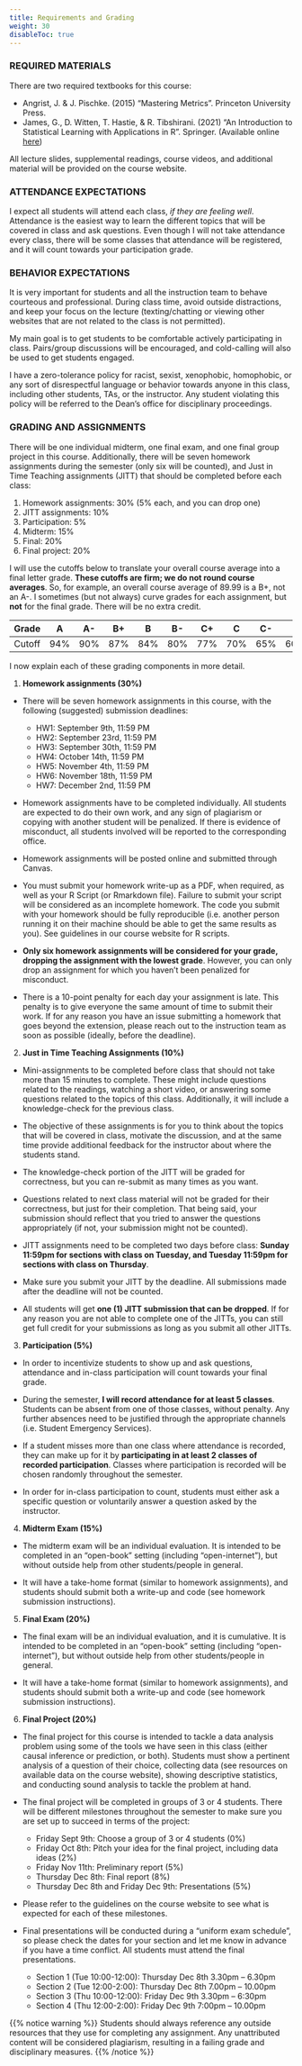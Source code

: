 ```yaml
---
title: Requirements and Grading
weight: 30
disableToc: true
---
```


### REQUIRED MATERIALS

There are two required textbooks for this course:

-	Angrist, J. & J. Pischke. (2015) “Mastering Metrics”. Princeton University Press.
-	James, G., D. Witten, T. Hastie, & R. Tibshirani. (2021) “An Introduction to Statistical Learning with Applications in R”. Springer. (Available online [here](https://www.statlearning.com/)) 

All lecture slides, supplemental readings, course videos, and additional material will be provided on the course website.


### ATTENDANCE EXPECTATIONS

I expect all students will attend each class, *if they are feeling well*. Attendance is the easiest way to learn the different topics that will be covered in class and ask questions. Even though I will not take attendance every class, there will be some classes that attendance will be registered, and it will count towards your participation grade. 

### BEHAVIOR EXPECTATIONS

It is very important for students and all the instruction team to behave courteous and professional. During class time, avoid outside distractions, and keep your focus on the lecture (texting/chatting or viewing other websites that are not related to the class is not permitted).

My main goal is to get students to be comfortable actively participating in class. Pairs/group discussions will be encouraged, and cold-calling will also be used to get students engaged.

I have a zero-tolerance policy for racist, sexist, xenophobic, homophobic, or any sort of disrespectful language or behavior towards anyone in this class, including other students, TAs, or the instructor. Any student violating this policy will be referred to the Dean’s office for disciplinary proceedings. 


### GRADING AND ASSIGNMENTS

There will be one individual midterm, one final exam, and one final group project in this course. Additionally, there will be seven homework assignments during the semester (only six will be counted), and Just in Time Teaching assignments (JITT) that should be completed before each class:

1.	Homework assignments: 30% (5% each, and you can drop one)
2.	JITT assignments: 10%
3.  Participation: 5%
3.	Midterm: 15%
4.	Final: 20%
5.	Final project: 20%

I will use the cutoffs below to translate your overall course average into a final letter grade. **These cutoffs are firm; we do not round course averages**. So, for example, an overall course average of 89.99 is a B+, not an A-. I sometimes (but not always) curve grades for each assignment, but **not** for the final grade. There will be no extra credit.


|Grade|A|A-|B+|B|B-|C+|C|C-|D|F|
|-----|-|--|--|-|--|--|-|--|-|-|
|Cutoff|94%|90%|87%|84%|80%|77%|70%|65%|60%|<60%|

I now explain each of these grading components in more detail. 

1.	**Homework assignments (30%)**

-	There will be seven homework assignments in this course, with the following (suggested) submission deadlines:

	- HW1: September 9th, 11:59 PM
	- HW2: September 23rd, 11:59 PM
	- HW3: September 30th, 11:59 PM
	- HW4: October 14th, 11:59 PM
	- HW5: November 4th, 11:59 PM
	- HW6: November 18th, 11:59 PM
	- HW7: December 2nd, 11:59 PM

 
-	Homework assignments have to be completed individually. All students are expected to do their own work, and any sign of plagiarism or copying with another student will be penalized. If there is evidence of misconduct, all students involved will be reported to the corresponding office.

-	Homework assignments will be posted online and submitted through Canvas.  

-	You must submit your homework write-up as a PDF, when required, as well as your R Script (or Rmarkdown file). Failure to submit your script will be considered as an incomplete homework. The code you submit with your homework should be fully reproducible (i.e. another person running it on their machine should be able to get the same results as you). See guidelines in our course website for R scripts.

-	**Only six homework assignments will be considered for your grade, dropping the assignment with the lowest grade**. However, you can only drop an assignment for which you haven’t been penalized for misconduct.  

-	There is a 10-point penalty for each day your assignment is late. This penalty is to give everyone the same amount of time to submit their work. If for any reason you have an issue submitting a homework that goes beyond the extension, please reach out to the instruction team as soon as possible (ideally, before the deadline).



2.	**Just in Time Teaching Assignments (10%)**

-	Mini-assignments to be completed before class that should not take more than 15 minutes to complete. These might include questions related to the readings, watching a short video, or answering some questions related to the topics of this class. Additionally, it will include a knowledge-check for the previous class.

-	The objective of these assignments is for you to think about the topics that will be covered in class, motivate the discussion, and at the same time provide additional feedback for the instructor about where the students stand.

-	The knowledge-check portion of the JITT will be graded for correctness, but you can re-submit as many times as you want.

-	Questions related to next class material will not be graded for their correctness, but just for their completion. That being said, your submission should reflect that you tried to answer the questions appropriately (if not, your submission might not be counted).

-	JITT assignments need to be completed two days before class: **Sunday 11:59pm for sections with class on Tuesday, and Tuesday 11:59pm for sections with class on Thursday**.

-	Make sure you submit your JITT by the deadline. All submissions made after the deadline will not be counted.

-	All students will get **one (1) JITT submission that can be dropped**. If for any reason you are not able to complete one of the JITTs, you can still get full credit for your submissions as long as you submit all other JITTs.

3. **Participation (5%)**

-	In order to incentivize students to show up and ask questions, attendance and in-class participation will count towards your final grade.

-	During the semester, **I will record attendance for at least 5 classes**. Students can be absent from one of those classes, without penalty. Any further absences need to be justified through the appropriate channels (i.e. Student Emergency Services).

-	If a student misses more than one class where attendance is recorded, they can make up for it by **participating in at least 2 classes of recorded participation**. Classes where participation is recorded will be chosen randomly throughout the semester.

-	In order for in-class participation to count, students must either ask a specific question or voluntarily answer a question asked by the instructor. 


4.	**Midterm Exam (15%)**

-	The midterm exam will be an individual evaluation. It is intended to be completed in an “open-book” setting (including “open-internet”), but without outside help from other students/people in general. 

-	It will have a take-home format (similar to homework assignments), and students should submit both a write-up and code (see homework submission instructions).


5.	**Final Exam (20%)**

-	The final exam will be an individual evaluation, and it is cumulative. It is intended to be completed in an “open-book” setting (including “open-internet”), but without outside help from other students/people in general. 

-	It will have a take-home format (similar to homework assignments), and students should submit both a write-up and code (see homework submission instructions).

 
6.	**Final Project (20%)**

-	The final project for this course is intended to tackle a data analysis problem using some of the tools we have seen in this class (either causal inference or prediction, or both). Students must show a pertinent analysis of a question of their choice, collecting data (see resources on available data on the course website), showing descriptive statistics, and conducting sound analysis to tackle the problem at hand.

-	The final project will be completed in groups of 3 or 4 students. There will be different milestones throughout the semester to make sure you are set up to succeed in terms of the project:

	- Friday Sept 9th: Choose a group of 3 or 4 students (0%)
	- Friday Oct 8th: Pitch your idea for the final project, including data ideas (2%)
	- Friday Nov 11th: Preliminary report (5%)
	- Thursday Dec 8th: Final report (8%)
	- Thursday Dec 8th and Friday Dec 9th: Presentations (5%)
	
-	Please refer to the guidelines on the course website to see what is expected for each of these milestones.

-	Final presentations will be conducted during a “uniform exam schedule”, so please check the dates for your section and let me know in advance if you have a time conflict. All students must attend the final presentations.

	- Section 1 (Tue 10:00-12:00): Thursday Dec 8th 3.30pm – 6.30pm
	- Section 2 (Tue 12:00-2:00): Thursday Dec 8th 7.00pm – 10.00pm
	- Section 3 (Thu 10:00-12:00): Friday Dec 9th 3.30pm – 6:30pm
	- Section 4 (Thu 12:00-2:00): Friday Dec 9th 7:00pm – 10.00pm 


{{% notice warning %}}
Students should always reference any outside resources that they use for completing any assignment. Any unattributed content will be considered plagiarism, resulting in a failing grade and disciplinary measures.
{{% /notice %}}
